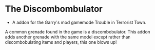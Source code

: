 # The Discombombulator

- A addon for the Garry's mod gamemode Trouble in Terrorist Town.

A common grenade found in the game is a discombobulator. 
This addon adds another grenade with the same model except rather than discombobulating items and players, this one blows up!
